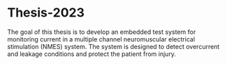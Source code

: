 # Thesis-2023
The goal of this thesis is to develop an embedded test system for monitoring current in a multiple channel neuromuscular electrical stimulation (NMES) system. The system is designed to detect overcurrent and leakage conditions and protect the patient from injury.

